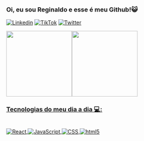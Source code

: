 ### Oi, eu sou Reginaldo e esse é meu Github!😺




[![Linkedin](	https://img.shields.io/badge/LinkedIn-0077B5?style=for-the-badge&logo=linkedin&logoColor=white)](https://www.linkedin.com/in/reginaldoinacio/)
[![TikTok](	https://img.shields.io/badge/TikTok-000000?style=for-the-badge&logo=tiktok&logoColor=white)](https://www.tiktok.com/@regi.dev?is_from_webapp=1&sender_device=pc)
[![Twitter](	https://img.shields.io/badge/Twitter-1DA1F2?style=for-the-badge&logo=twitter&logoColor=white)](https://twitter.com/Regis_dev)

<div>
  <a href="https://github.com/ReginaldoInacio">
  <img height="175em" src="https://github-readme-stats.vercel.app/api?username=ReginaldoInacio&show_icons=true&theme=tokyonight&include_all_commits=true&count_private=true"/><img height="175em" src="https://github-readme-stats.vercel.app/api/top-langs/?username=ReginaldoInacio&layout=compact&langs_count=7&theme=tokyonight"/>
 </div>


### Tecnologias do meu dia a dia 💻:

<div style="display: inline_block"></br>
<img align="center" alt="React" src="https://img.shields.io/badge/React-20232A?style=for-the-badge&logo=react&logoColor=61DAFB">
<img align="center" alt="JavaScript" src="https://img.shields.io/badge/JavaScript-F7DF1E?style=for-the-badge&logo=javascript&logoColor=black">
<img align="center" alt="CSS" src="https://img.shields.io/badge/CSS3-1572B6?style=for-the-badge&logo=css3&logoColor=white">
<img align="center" alt="html5" src="https://img.shields.io/badge/HTML-239120?style=for-the-badge&logo=html5&logoColor=white">

</div>

